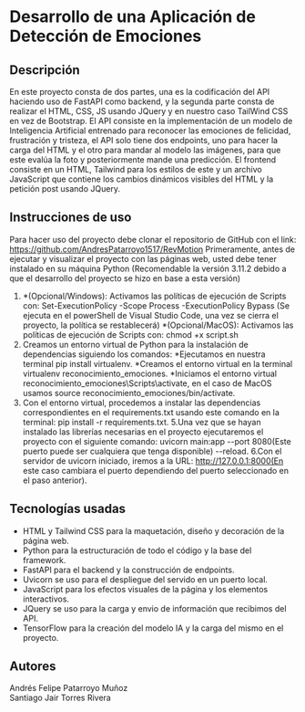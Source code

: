 # Desarrollo de una Aplicación de Detección de Emociones
## Descripción
En este proyecto consta de dos partes, una es la codificación del API haciendo uso de FastAPI como backend, y la segunda parte consta de realizar el HTML, CSS, JS usando JQuery y en nuestro caso TailWind CSS en vez de Bootstrap.
El API consiste en la implementación de un modelo de Inteligencia Artificial entrenado para reconocer las emociones de felicidad, frustración y tristeza, el API solo tiene dos endpoints, uno para hacer la carga del HTML y el otro para mandar al modelo las imágenes, para que este evalúa la foto y posteriormente mande una predicción.
El frontend consiste en un HTML, Tailwind para los estilos de este y un archivo JavaScript que contiene los cambios dinámicos visibles del HTML y la petición post usando JQuery.

## Instrucciones de uso
Para hacer uso del proyecto debe clonar el repositorio de GitHub con el link: https://github.com/AndresPatarroyo1517/RevMotion
Primeramente, antes de ejecutar y visualizar el proyecto con las páginas web, usted debe tener instalado en su máquina Python (Recomendable la versión 3.11.2 debido a que el desarrollo del proyecto se hizo en base a esta versión)
1. *(Opcional/Windows): Activamos las políticas de ejecución de Scripts con: Set-ExecutionPolicy -Scope Process -ExecutionPolicy Bypass (Se ejecuta en el powerShell de Visual Studio Code, una vez se cierra el proyecto, la política se restablecerá)
   *(Opcional/MacOS): Activamos las políticas de ejecución de Scripts con: chmod +x script.sh 
2. Creamos un entorno virtual de Python para la instalación de dependencias siguiendo los comandos:
   *Ejecutamos en nuestra terminal pip install virtualenv.
   *Creamos el entorno virtual en la terminal virtualenv reconocimiento_emociones.
   *Iniciamos el entorno virtual reconocimiento_emociones\Scripts\activate, en el caso de MacOS usamos source reconocimiento_emociones/bin/activate.
4. Con el entorno virtual, procedemos a instalar las dependencias correspondientes en el requirements.txt usando este comando en la terminal: pip install -r requirements.txt.
5.Una vez que se hayan instalado las librerías necesarias en el proyecto ejecutaremos el proyecto con el siguiente comando: uvicorn main:app --port 8080(Este puerto puede ser cualquiera que tenga disponible) --reload.
6.Con el servidor de uvicorn iniciado, iremos a la URL: http://127.0.0.1:8000(En este caso cambiara el puerto dependiendo del puerto seleccionado en el paso anterior).

## Tecnologías usadas
* HTML y Tailwind CSS para la maquetación, diseño y decoración de la página web.
* Python para la estructuración de todo el código y la base del framework.
* FastAPI para el backend y la construcción de endpoints.
* Uvicorn se uso para el despliegue del servido en un puerto local.
* JavaScript para los efectos visuales de la página y los elementos interactivos.
* JQuery se uso para la carga y envio de información que recibimos del API.
* TensorFlow para la creación del modelo IA y la carga del mismo en el proyecto.

## Autores
Andrés Felipe Patarroyo Muñoz  
Santiago Jair Torres Rivera
